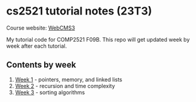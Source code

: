 # cs2521 tutorial notes (23T3)
Course website: [WebCMS3](https://webcms3.cse.unsw.edu.au/COMP2521/23T3)

My tutorial code for COMP2521 F09B. This repo will get updated week by week after each tutorial.

## Contents by week
1. [Week 1](week01) - pointers, memory, and linked lists
2. [Week 2](week02) - recursion and time complexity
3. [Week 3](week03) - sorting algorithms
